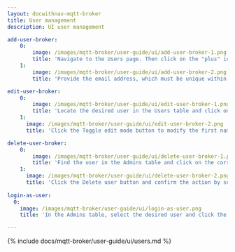```yaml
---
layout: docwithnav-mqtt-broker
title: User management
description: UI user management

add-user-broker:
    0:
        image: /images/mqtt-broker/user-guide/ui/add-user-broker-1.png
        title: 'Navigate to the Users page. Then click on the "plus" icon in the top right corner;'
    1:
        image: /images/mqtt-broker/user-guide/ui/add-user-broker-2.png
        title: 'Provide the email address, which must be unique within the system. The fields for first name, last name, and description are optional. Click "Add" to create the user.'

edit-user-broker:
    0:
        image: /images/mqtt-broker/user-guide/ui/edit-user-broker-1.png
        title: 'Locate the desired user in the Users table and click on the corresponding row.'
    1:
      image: /images/mqtt-broker/user-guide/ui/edit-user-broker-2.png
      title: 'Click the Toggle edit mode button to modify the first name, last name, or description.'

delete-user-broker:
    0:
        image: /images/mqtt-broker/user-guide/ui/delete-user-broker-1.png
        title: 'Find the user in the Admins table and click on the corresponding row.'
    1:
      image: /images/mqtt-broker/user-guide/ui/delete-user-broker-2.png
      title: 'Click the Delete user button and confirm the action by selecting Yes.'
      
login-as-user:
  0:
    image: /images/mqtt-broker/user-guide/ui/login-as-user.png
    title: 'In the Admins table, select the desired user and click the Login button to proceed.'

---
```


{% include docs/mqtt-broker/user-guide/ui/users.md %}
